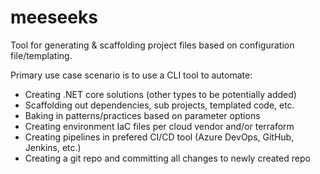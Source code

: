 # meeseeks
Tool for generating &amp; scaffolding project files based on configuration file/templating.

Primary use case scenario is to use a CLI tool to automate: 
- Creating .NET core solutions (other types to be potentially added) 
- Scaffolding out dependencies, sub projects, templated code, etc.
- Baking in patterns/practices based on parameter options
- Creating environment IaC files per cloud vendor and/or terraform
- Creating pipelines in prefered CI/CD tool (Azure DevOps, GitHub, Jenkins, etc.)
- Creating a git repo and committing all changes to newly created repo
